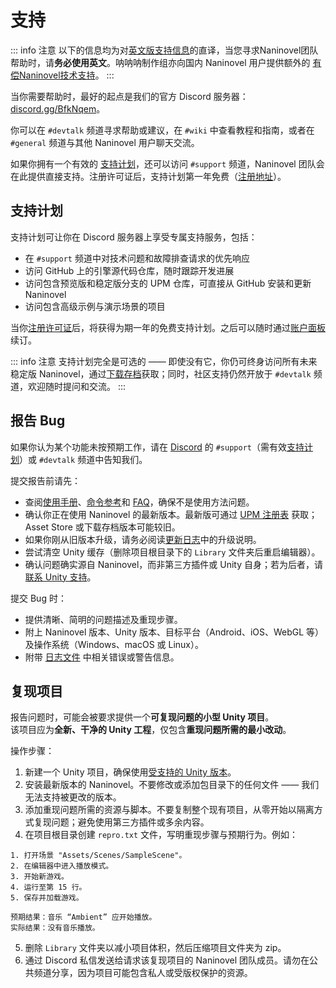# 支持

::: info 注意
以下的信息均为对[英文版支持信息](/support/)的直译，当您寻求Naninovel团队帮助时，请**务必使用英文**。呐呐呐制作组亦向国内 Naninovel 用户提供额外的 [有偿Naninovel技术支持](https://nanana.cn/article/support)。
:::

当你需要帮助时，最好的起点是我们的官方 Discord 服务器：[discord.gg/BfkNqem](https://discord.gg/BfkNqem)。

你可以在 `#devtalk` 频道寻求帮助或建议，在 `#wiki` 中查看教程和指南，或者在 `#general` 频道与其他 Naninovel 用户聊天交流。

如果你拥有一个有效的 [支持计划](/support/#support-plan)，还可以访问 `#support` 频道，Naninovel 团队会在此提供直接支持。注册许可证后，支持计划第一年免费（[注册地址](https://account.naninovel.com)）。

## 支持计划

支持计划可让你在 Discord 服务器上享受专属支持服务，包括：

- 在 `#support` 频道中对技术问题和故障排查请求的优先响应  
- 访问 GitHub 上的引擎源代码仓库，随时跟踪开发进展  
- 访问包含预览版和稳定版分支的 UPM 仓库，可直接从 GitHub 安装和更新 Naninovel  
- 访问包含高级示例与演示场景的项目  

当你[注册许可证](https://account.naninovel.com)后，将获得为期一年的免费支持计划。之后可以随时通过[账户面板](https://account.naninovel.com/support)续订。

::: info 注意
支持计划完全是可选的 —— 即使没有它，你仍可终身访问所有未来稳定版 Naninovel，通过[下载存档](https://account.naninovel.com/download)获取；同时，社区支持仍然开放于 `#devtalk` 频道，欢迎随时提问和交流。
:::

## 报告 Bug

如果你认为某个功能未按预期工作，请在 [Discord](https://discord.gg/BfkNqem) 的 `#support`（需有效[支持计划](/support/#support-plan)）或 `#devtalk` 频道中告知我们。

提交报告前请先：

- 查阅[使用手册](/guide/)、[命令参考](/api/)和 [FAQ](/faq/)，确保不是使用方法问题。  
- 确认你正在使用 Naninovel 的最新版本。最新版可通过 [UPM 注册表](/guide/getting-started#install-from-github) 获取；Asset Store 或下载存档版本可能较旧。  
- 如果你刚从旧版本升级，请务必阅读[更新日志](/releases/)中的升级说明。  
- 尝试清空 Unity 缓存（删除项目根目录下的 `Library` 文件夹后重启编辑器）。  
- 确认问题确实源自 Naninovel，而非第三方插件或 Unity 自身；若为后者，请[联系 Unity 支持](https://unity.com/support-services)。

提交 Bug 时：

- 提供清晰、简明的问题描述及重现步骤。  
- 附上 Naninovel 版本、Unity 版本、目标平台（Android、iOS、WebGL 等）及操作系统（Windows、macOS 或 Linux）。  
- 附带 [日志文件](https://docs.unity3d.com/Manual/LogFiles.html) 中相关错误或警告信息。

## 复现项目

报告问题时，可能会被要求提供一个**可复现问题的小型 Unity 项目**。  
该项目应为**全新、干净的 Unity 工程**，仅包含**重现问题所需的最小改动**。

操作步骤：

1. 新建一个 Unity 项目，确保使用[受支持的 Unity 版本](/guide/compatibility#unity-version)。  
2. 安装最新版本的 Naninovel。不要修改或添加包目录下的任何文件 —— 我们无法支持被更改的版本。  
3. 添加重现问题所需的资源与脚本。不要复制整个现有项目，从零开始以隔离方式复现问题；避免使用第三方插件或多余内容。  
4. 在项目根目录创建 `repro.txt` 文件，写明重现步骤与预期行为。例如：  
```
1. 打开场景 "Assets/Scenes/SampleScene"。
2. 在编辑器中进入播放模式。
3. 开始新游戏。
4. 运行至第 15 行。
5. 保存并加载游戏。

预期结果：音乐 “Ambient” 应开始播放。
实际结果：没有音乐播放。
```
5. 删除 `Library` 文件夹以减小项目体积，然后压缩项目文件夹为 zip。  
6. 通过 Discord 私信发送给请求该复现项目的 Naninovel 团队成员。请勿在公共频道分享，因为项目可能包含私人或受版权保护的资源。
